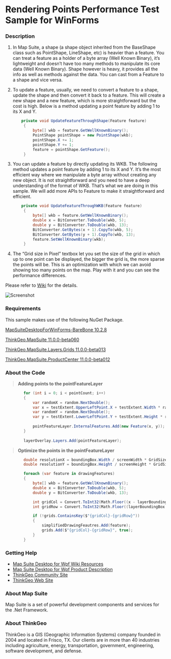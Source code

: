 # Rendering Points Performance Test Sample for WinForms

### Description
1. In Map Suite, a shape (a shape object inherited from the BaseShape class such as PointShape, LineShape, etc) is heavier than a feature. You can treat a feature as a holder of a byte array (Well Known Binary), it’s lightweight and doesn’t have too many methods to manipulate its core data (Well Known Binary). Shape however is heavy, it provides all the info as well as methods against the data.  You can cast from a Feature to a shape and vice versa.
 
1. To update a feature, usually, we need to convert a feature to a shape, update the shape and then convert it back to a feature. This will create a new shape and a new feature, which is more straightforward but the cost is high. Below is a method updating a point feature by adding 1 to its X and Y.

```csharp
       private void UpdateFeatureThroughShape(Feature feature)
        {
            byte[] wkb = feature.GetWellKnownBinary();
            PointShape pointShape = new PointShape(wkb);
            pointShape.X += 1;
            pointShape.Y += 1;
            feature = pointShape.GetFeature();
        }
```

3. You can update a feature by directly updating its WKB. The following method updates a point feature by adding 1 to its X and Y. It’s the most efficient way where we manipulate a byte array without creating any new object. It is not straightforward and you need to have a deep understanding of the format of WKB. That’s what we are doing in this sample. We will add more APIs to Feature to make it straightforward and efficient.

```csharp
       private void UpdateFeatureThroughWKB(Feature feature)
        {
            byte[] wkb = feature.GetWellKnownBinary();
            double x = BitConverter.ToDouble(wkb, 5);
            double y = BitConverter.ToDouble(wkb, 13);
            BitConverter.GetBytes(x + 1).CopyTo(wkb, 5);
            BitConverter.GetBytes(y + 1).CopyTo(wkb, 13);
            feature.SetWellKnownBinary(wkb);
        }
```

4. The “Grid size in Pixel” textbox let you set the size of the grid in which up to one point can be displayed, the bigger the grid is, the more sparse the points will be. This is an optimization with which we can avoid showing too many points on the map.  Play with it and you can see the performance differences.


Please refer to [Wiki](http://wiki.thinkgeo.com/wiki/map_suite_desktop_for_wpf) for the details.

![Screenshot](https://github.com/ThinkGeo/RenderingPointsPerformanceTestSample-ForWinForms/blob/master/Screenshot.png)

### Requirements
This sample makes use of the following NuGet Package.

[MapSuiteDesktopForWinForms-BareBone 10.2.8](https://www.nuget.org/packages/MapSuiteDesktopForWinForms-BareBone/10.2.8/)

[ThinkGeo.MapSuite 11.0.0-beta060](https://www.nuget.org/packages/ThinkGeo.MapSuite/11.0.0-beta060/)

[ThinkGeo.MapSuite.Layers.Grids 11.0.0-beta013](https://www.nuget.org/packages/ThinkGeo.MapSuite.Layers.Grids/11.0.0-beta013/)

[ThinkGeo.MapSuite.ProductCenter 11.0.0-beta012](https://www.nuget.org/packages/ThinkGeo.MapSuite.ProductCenter/11.0.0-beta012/)

### About the Code

>**Adding points to the pointFeatureLayer**
```csharp
        for (int i = 0; i < pointCount; i++)
        {
            var randomX = random.NextDouble();
            var x = testExtent.UpperLeftPoint.X + testExtent.Width * randomX;
            var randomY = random.NextDouble();
            var y = testExtent.LowerLeftPoint.Y + testExtent.Height * randomY;
            
            pointFeatureLayer.InternalFeatures.Add(new Feature(x, y));
        }
            
        layerOverlay.Layers.Add(pointFeatureLayer);
```

>**Optimize the points in the pointFeatureLayer**
```csharp
        double resolutionX = boundingBox.Width / screenWidth * GridSizeInPixel;
        double resolutionY = boundingBox.Height / screenHeight * GridSizeInPixel;

        foreach (var feature in drawingFeatures)
        {
            byte[] wkb = feature.GetWellKnownBinary();
            double x = BitConverter.ToDouble(wkb, 5);
            double y = BitConverter.ToDouble(wkb, 13);

            int gridCol = Convert.ToInt32(Math.Floor((x - layerBoundingBox.UpperLeftPoint.X) / resolutionX));
            int gridRow = Convert.ToInt32(Math.Floor((layerBoundingBox.UpperLeftPoint.Y - y) / resolutionY));

            if (!grids.ContainsKey($"{gridCol}-{gridRow}"))
            {
                simplifiedDrawingFeautres.Add(feature);
                grids.Add($"{gridCol}-{gridRow}", true);
            }
        } 
```

### Getting Help

- [Map Suite Desktop for Wpf Wiki Resources](http://wiki.thinkgeo.com/wiki/map_suite_desktop_for_wpf)
- [Map Suite Desktop for Wpf Product Description](https://thinkgeo.com/ui-controls#desktop-platforms)
- [ThinkGeo Community Site](http://community.thinkgeo.com/)
- [ThinkGeo Web Site](http://www.thinkgeo.com)


### About Map Suite
Map Suite is a set of powerful development components and services for the .Net Framework.

### About ThinkGeo
ThinkGeo is a GIS (Geographic Information Systems) company founded in 2004 and located in Frisco, TX. Our clients are in more than 40 industries including agriculture, energy, transportation, government, engineering, software development, and defense.

